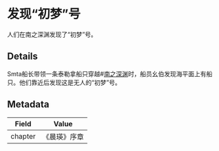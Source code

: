 # 发现“初梦”号
人们在南之深渊发现了“初梦”号。

## Details
Smta船长带领一条泰勒拿船只穿越#[南之深渊](locations/southern-depths)时，船员幺伯发现海平面上有船只。他们靠近后发现这是无人的“初梦”号。

## Metadata
| Field | Value |
| ----- | ----- |
| chapter | 《晨瑛》序章 |
